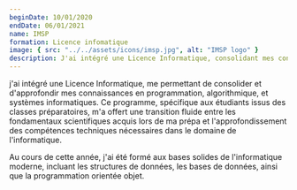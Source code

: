 ```yaml
---
beginDate: 10/01/2020
endDate: 06/01/2021
name: IMSP 
formation: Licence infomatique
image: { src: "../../assets/icons/imsp.jpg", alt: "IMSP logo" }
description: J'ai intégré une Licence Informatique, consolidant mes connaissances en <strong>structure de données, programmation, algorithmique </strong> avec une formation approfondie sur <strong>le réseaux , les bases de données et l'infrastructure</strong>
---
```


j'ai intégré une Licence Informatique, me permettant de consolider et d'approfondir mes connaissances en programmation, algorithmique, et systèmes informatiques. Ce programme, spécifique aux étudiants issus des classes préparatoires, m'a offert une transition fluide entre les fondamentaux scientifiques acquis lors de ma prépa et l'approfondissement des compétences techniques nécessaires dans le domaine de l'informatique.

Au cours de cette année, j'ai été formé aux bases solides de l'informatique moderne, incluant les structures de données, les bases de données, ainsi que la programmation orientée objet.
